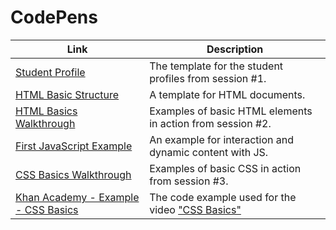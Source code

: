 # CodePens

| Link                                                                           | Description                                                                                     |
| ------------------------------------------------------------------------------ | ----------------------------------------------------------------------------------------------- |
| [Student Profile](https://codepen.io/winf-hsos/pen/dqxzrO)                     | The template for the student profiles from session #1.                                          |
| [HTML Basic Structure](https://codepen.io/winf-hsos/pen/EdjOga)                | A template for HTML documents.                                                                  |
| [HTML Basics Walkthrough](https://codepen.io/winf-hsos/pen/jeONQR)             | Examples of basic HTML elements in action from session #2.                                      |
| [First JavaScript Example](https://codepen.io/winf-hsos/pen/MPpqzr)            | An example for interaction and dynamic content with JS.                                         |
| [CSS Basics Walkthrough](https://codepen.io/winf-hsos/pen/OBXvVP)              | Examples of basic CSS in action from session #3.                                                |
| [Khan Academy - Example - CSS Basics](https://codepen.io/winf-hsos/pen/GYpyVb) | The code example used for the video ["CSS Basics"](https://www.youtube.com/watch?v=dC34rfY8Eyk) |

